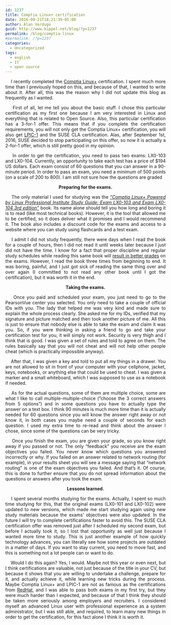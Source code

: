 ```yaml
---
id: 1237
title: Comptia Linux+ certification
date: 2016-09-21T18:21:39-05:00
author: Alan Verdugo
guid: http://www.kippel.net/blog/?p=1237
permalink: /blog/comptia-linux
#permalink: /?p=1237
categories:
  - Uncategorized
tags:
  - english
  - IT
  - open source
---
```

<p style="text-align: justify;">
      I recently completed the <a href="https://certification.comptia.org/certifications/linux" target="_blank">Comptia Linux+</a> certification. I spent much more time than I previously hoped on this, and because of that, I wanted to write about it. After all, this was the reason why I did not update this blog as frequently as I wanted.
</p>

<p style="text-align: justify;">
      First of all, let me tell you about the basic stuff. I chose this particular certification as my first one because I am very interested in Linux and everything that is related to Open Source. Also, this particular certification has a 3-for-1 offer. This means that if you complete the certification requirements, you will not only get the Comptia Linux+ certification, you will also get <a href="https://www.lpi.org/certification/get-certified-lpi/lpic-1-linux-server-professional/" target="_blank">LPIC-1</a> and the SUSE CLA certification. Alas, after September 1st, 2016, SUSE decided to stop participating on this offer, so now it is actually a 2-for-1 offer, which is still pretty good in my opinion.
</p>

<p style="text-align: justify;">
      In order to get the certification, you need to pass two exams: LX0-103 and LX0-104. Currently, an opportunity to take each test has a price of $194 US dollars. Each exam consist of 60 questions that you can answer in a 90-minute period. In order to pass an exam, you need a minimum of 500 points (on a scale of 200 to 800). I am still not sure how the questions are graded
</p>

<p style="text-align: center;">
  <strong>Preparing for the exams.</strong>
</p>

<p style="text-align: justify;">
      The only material I used for studying was the <a href="https://www.amazon.com/CompTIA-Linux-Powered-Professional-Institute/dp/1119021219/ref=dp_ob_title_bk" target="_blank"><em>&#8220;Comptia Linux+ Powered by Linux Professional Institute Study Guide: Exam LX0-103 and Exam LX0-104 3rd edition&#8221;</em></a> book. Its name alone should tell you how long and boring it is to read (like most technical books). However, it is the tool that allowed me to be certified, so it does deliver what it promises and I would recommend it. The book also includes a discount code for the exams and access to a website where you can study using flashcards and a test exam.
</p>

<p style="text-align: justify;">
      I admit I did not study frequently, there were days when I read the book for a couple of hours, then I did not read it until weeks later because I just did not have the time. I know for a fact that proper discipline and regular study schedules while reading this same book will <a href="http://metzonalli.net/" target="_blank">result in better grades</a> on the exams. However, I read the book three times from beginning to end. It was boring, painful, and I just got sick of reading the same thing over and over again (I committed to not read any other book until I got the certification), but it was worth it in the end.
</p>

<p style="text-align: center;">
  <strong>Taking the exams.</strong>
</p>

<p style="text-align: justify;">
      Once you paid and scheduled your exam, you just need to go to the PearsonVue center you selected. You only need to take a couple of official IDs with you. The lady that helped me was very kind and made sure to explain the whole process clearly. She asked me for my IDs, verified that my signature and picture matched and then took another picture of me. All this is just to ensure that nobody else is able to take the exam and claim it was you. So, if you were thinking in asking a friend to go and take your certification test for you, it will simply not work. Security is very thigh and I think that is good. I was given a set of rules and told to agree on them. The rules basically say that you will not cheat and will not help other people cheat (which is practically impossible anyway).
</p>

<p style="text-align: justify;">
      After that, I was given a key and told to put all my things in a drawer. You are not allowed to sit in front of your computer with your cellphone, jacket, keys, notebooks, or anything else that could be used to cheat. I was given a marker and a small whiteboard, which I was supposed to use as a notebook if needed.
</p>

<p style="text-align: justify;">
      As for the actual questions, some of them are multiple choice, some are what I like to call multiple-multiple-choice (&#8220;choose the 3 correct answers from 5 options&#8221;) and in some questions you have to actually type the answer on a text box. I think 90 minutes is much more time than it is actually needed for 60 questions since you will know the answer right away or not know it, in both cases you maybe need a couple of seconds for each question. I used my extra time to re-read and think about the answer I chose, since some of the questions can be very tricky.
</p>

<p style="text-align: justify;">
      Once you finish the exam, you are given your grade, so you know right away if you passed or not. The only &#8220;feedback&#8221; you receive are the exam objectives you failed. You never know which questions you answered incorrectly or why. If you failed on an answer related to network routing (for example), in your results sheet you will see a message saying that &#8220;network routing&#8221; is one of the exam objectives you failed. And that&#8217;s it. Of course, this is done to further ensure that you do not spread information about the questions or answers after you took the exam.
</p>

<p style="text-align: center;">
  <strong>Lessons learned.</strong>
</p>

<p style="text-align: justify;">
      I spent several months studying for the exams. Actually, I spent so much time studying for this, that the original exams (LX0-101 and LX0-102) were updated to new versions, which made me start studying again using new study materials because the exams&#8217; objectives were also updated. In the future I will try to complete certifications faster to avoid this. The SUSE CLA certification offer was removed just after I scheduled my second exam, but before I actually took it, so I lost that opportunity as well just because I wanted more time to study. This is just another example of how quickly technology advances, you can literally see how some projects are outdated in a matter of days. If you want to stay current, you need to move fast, and this is something not a lot people can or want to do.
</p>

<p style="text-align: justify;">
      Would I do this again? Yes, I would. Maybe not this year or even next, but I think certifications are valuable, not just because of the title in your CV, but because it shows that you are willing to undertake a challenge, prepare for it, and actually achieve it, while learning new tricks during the process. Maybe Comptia Linux+ and LPIC-1 are not as famous as the certifications from <a href="https://www.redhat.com/en/services/all-certifications-exams" target="_blank">RedHat</a>, and I was able to pass both exams in my first try, but they were much harder than I expected, and because of that I think they should be taken more seriously among employers and recruiters. I considered myself an advanced Linux user with professional experience as a system administrator, but I was still able, and required, to learn many new things in order to get the certification, for this fact alone I think it is worth it.
</p>